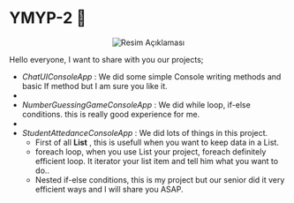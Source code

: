  # YMYP-2 :muscle:

<p align="center">  <img src="https://media.licdn.com/dms/image/C4D0BAQGVQ_oWxIl0Ow/company-logo_200_200/0/1625607566402?e=2147483647&v=beta&t=nZzCcUbdRzx5G6_m-vvDR6gFKfVfhrqFNcBdLAGm-dI" alt="Resim Açıklaması"></p>

Hello everyone, I want to share with you our projects;

- _ChatUIConsoleApp_ : We did some simple Console writing methods and basic If method but I am sure you like it.
- 
- _NumberGuessingGameConsoleApp_ : We did while loop, if-else conditions. this is really good experience for me.
- 
- _StudentAttedanceConsoleApp_ : We did lots of things in this project.
    - First of all **List** , this is usefull when you want to keep data in a List.
    - foreach loop, when you use List your project, foreach definitely efficient loop. It iterator your list item and tell him what you want to do..
    - Nested if-else conditions, this is my project but our senior did it very efficient ways and I will share you ASAP.
